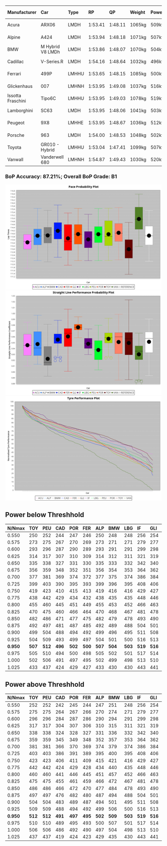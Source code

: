 |Manufacturer|Car|Type|RP|QP|Weight|Power¹|Threshhold|PINC|Power²|E/Stint|AVG Vmax|FDS|RDLC|L/Stint|BOP-Grade|ModelAccuracy|ModelPoints|Match%|
|:-|:-|:-|:-|:-|:-|:-|:-|:-|:-|:-|:-|:-|:-|:-|:-|:-|:-|:-|
|Acura|ARX06|LMDH|1:53.41|1:48.11|1065kg|509kw|210.0kph|-1%|504kw|902MJ|274.37kph-289.44kph|-|1.00|35|-D2|100.00%|995|64.22%|
|Alpine|A424|LMDH|1:53.94|1:48.18|1071kg|507kw|210.0kph|-1%|502kw|900MJ|274.41kph-292.30kph|-|0.99|35|~A1|81.46%|523|100.00%|
|BMW|M Hybrid V8 LMDh|LMDH|1:53.86|1:48.07|1070kg|504kw|210.0kph|1%|509kw|893MJ|271.44kph-291.99kph|-|1.00|35|~A1|98.60%|1690|100.00%|
|Cadillac|V-Series.R|LMDH|1:54.16|1:48.64|1032kg|496kw|210.0kph|-1%|491kw|869MJ|271.00kph-292.22kph|-|1.03|35|+B2|98.38%|1765|84.01%|
|Ferrari|499P|LMHHU|1:53.65|1:48.15|1085kg|500kw|210.0kph|-1%|495kw|883MJ|272.91kph-292.36kph|190kph|1.01|35|-A2|92.24%|2247|93.92%|
|Glickenhaus|007|LMHNH|1:53.95|1:49.08|1037kg|516kw|210.0kph|0%|516kw|910MJ|281.28kph-291.69kph|-|0.95|34|+B1|96.18%|554|86.95%|
|Issotta Fraschini|Tipo6C|LMHHU|1:53.95|1:49.03|1078kg|519kw|210.0kph|0%|519kw|921MJ|276.89kph-286.15kph|190kph|1.03|34|+A2|66.67%|96|92.97%|
|Lamborghini|SC63|LMDH|1:53.95|1:48.06|1041kg|503kw|210.0kph|0%|503kw|884MJ|273.87kph-289.76kph|-|1.05|35|+A2|96.77%|419|92.81%|
|Peugeot|9X8|LMHHE|1:53.95|1:48.67|1036kg|512kw|210.0kph|0%|512kw|904MJ|273.40kph-293.94kph|150kph|1.02|34|~A1|87.65%|1795|100.00%|
|Porsche|963|LMDH|1:54.00|1:48.53|1048kg|502kw|210.0kph|-1%|497kw|885MJ|272.26kph-292.68kph|-|1.02|35|~A1|96.81%|5438|100.00%|
|Toyota|GR010 - Hybrid|LMHHU|1:53.04|1:47.41|1099kg|507kw|210.0kph|1%|512kw|905MJ|271.44kph-299.25kph|190kph|1.00|35|-D1|86.04%|1751|65.19%|
|Vanwall|Vanderwell 680|LMHNH|1:54.87|1:49.43|1030kg|520kw|210.0kph|0%|520kw|901MJ|269.44kph-289.34kph|-|1.01|34|+D1|91.42%|501|66.44%|

### BoP Accuracy: 87.21%; Overall BoP Grade: B1
![PACECHART](./IMG/ACOMETHOD.png)
![STRAIGHTLINEPERFORMANCECHART](./IMG/ACOMETHOD_sp.png)
![TYREPERFORMANCECHART](./IMG/ACOMETHOD_tw.png)

## Power below Threshhold
|N/Nmax|TOY|PEU|CAD|POR|FER|ALP|BMW|LBG|IF|GLI|VAN|ACU|
|:-|:-|:-|:-|:-|:-|:-|:-|:-|:-|:-|:-|:-|
|0.550|250|252|244|247|246|250|248|248|256|254|256|251|
|0.575|273|275|267|270|269|273|271|271|279|277|279|274|
|0.600|293|296|287|290|289|293|291|291|299|298|300|294|
|0.625|314|317|307|310|309|314|312|311|321|319|322|315|
|0.650|335|338|327|331|330|335|333|332|342|340|343|336|
|0.675|356|359|348|352|351|356|354|353|364|362|365|357|
|0.700|377|381|369|374|372|377|375|374|386|384|387|379|
|0.725|399|403|390|395|393|399|396|395|408|406|409|400|
|0.750|419|423|410|415|413|419|416|416|429|427|430|421|
|0.775|438|442|429|434|432|438|435|435|448|446|449|440|
|0.800|455|460|445|451|449|455|453|452|466|463|467|457|
|0.825|470|475|460|466|464|470|468|467|481|478|482|472|
|0.850|482|486|471|477|475|482|479|478|493|490|494|484|
|0.875|492|497|481|487|485|492|489|488|504|501|505|494|
|0.900|499|504|488|494|492|499|496|495|511|508|512|501|
|0.925|504|509|493|499|497|504|501|500|516|513|517|506|
|**0.950**|**507**|**512**|**496**|**502**|**500**|**507**|**504**|**503**|**519**|**516**|**520**|**509**|
|0.975|505|510|494|500|498|505|502|501|517|514|518|507|
|1.000|502|506|491|497|495|502|499|498|513|510|514|504|
|1.025|433|437|424|429|427|433|430|430|443|441|444|435|

## Power above Threshhold
|N/Nmax|TOY|PEU|CAD|POR|FER|ALP|BMW|LBG|IF|GLI|VAN|ACU|
|:-|:-|:-|:-|:-|:-|:-|:-|:-|:-|:-|:-|:-|
|0.550|252|252|242|245|244|247|251|248|256|254|256|248|
|0.575|275|275|264|267|266|270|274|271|279|277|279|271|
|0.600|296|296|284|287|286|290|294|291|299|298|300|291|
|0.625|317|317|304|307|306|310|315|311|321|319|322|312|
|0.650|338|338|324|328|327|331|336|332|342|340|343|333|
|0.675|359|359|345|349|348|352|357|353|364|362|365|354|
|0.700|381|381|366|370|369|374|379|374|386|384|387|375|
|0.725|403|403|386|391|389|395|400|395|408|406|409|396|
|0.750|423|423|406|411|409|415|421|416|429|427|430|416|
|0.775|442|442|424|429|428|434|440|435|448|446|449|435|
|0.800|460|460|441|446|445|451|457|452|466|463|467|453|
|0.825|475|475|455|461|459|466|472|467|481|478|482|468|
|0.850|486|486|466|472|470|477|484|478|493|490|494|479|
|0.875|497|497|476|482|480|487|494|488|504|501|505|489|
|0.900|504|504|483|489|487|494|501|495|511|508|512|496|
|0.925|509|509|488|494|492|499|506|500|516|513|517|501|
|**0.950**|**512**|**512**|**491**|**497**|**495**|**502**|**509**|**503**|**519**|**516**|**520**|**504**|
|0.975|510|510|489|495|493|500|507|501|517|514|518|502|
|1.000|506|506|486|492|490|497|504|498|513|510|514|499|
|1.025|437|437|419|424|423|429|435|430|443|441|444|430|
